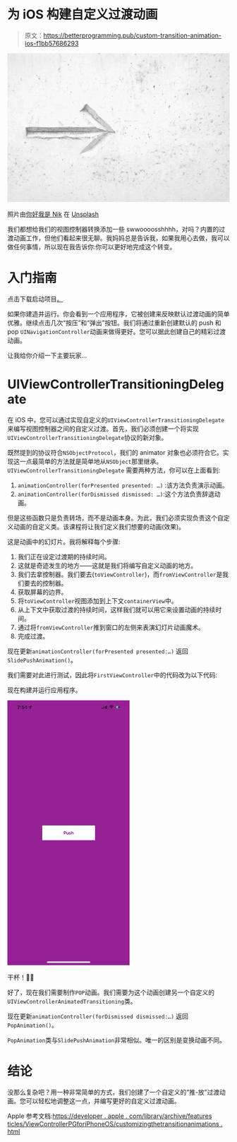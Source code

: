 # 为 iOS 构建自定义过渡动画

> 原文：<https://betterprogramming.pub/custom-transition-animation-ios-f1bb57686293>

![](img/ed0ae469f52b85806bc903661a432b12.png)

照片由[你好我是 Nik](https://unsplash.com/@helloimnik) 在 [Unsplash](https://unsplash.com/photos/MAgPyHRO0AA)

我们都想给我们的视图控制器转换添加一些 swwoooosshhhh，对吗？内置的过渡动画工作，但他们看起来很无聊。我妈妈总是告诉我，如果我用心去做，我可以做任何事情，所以现在我告诉你:你可以更好地完成这个转变。

# 入门指南

点击下载启动项目[。](https://www.dropbox.com/s/4n0fbogr1pf0cpw/Custom%20Transition.zip?dl=0)

如果你建造并运行。你会看到一个应用程序，它被创建来反映默认过渡动画的简单优雅。继续点击几次“按压”和“弹出”按钮。我们将通过重新创建默认的 push 和 pop `UINavigationController`动画来做得更好。您可以据此创建自己的精彩过渡动画。

让我给你介绍一下主要玩家…

# UIViewControllerTransitioningDelegate

在 iOS 中，您可以通过实现自定义的`UIViewControllerTransitioningDelegate`来编写视图控制器之间的自定义过渡。首先，我们必须创建一个将实现`UIViewControllerTransitioningDelegate`协议的新对象。

既然提到的协议符合`NSObjectProtocol`，我们的 animator 对象也必须符合它。实现这一点最简单的方法就是简单地从`NSObject`那里继承。`UIViewControllerTransitioningDelegate` 需要两种方法，你可以在上面看到:

1.  `animationController(forPresented presented: …)` :该方法负责演示动画。
2.  `animationController(forDismissed dismissed: …)`:这个方法负责辞退动画。

但是这些函数只是负责转场，而不是动画本身。为此，我们必须实现负责这个自定义动画的自定义类。该课程将让我们定义我们想要的动画(效果)。

这是动画中的幻灯片。我将解释每个步骤:

1.  我们正在设定过渡期的持续时间。
2.  这就是奇迹发生的地方——这就是我们将编写自定义动画的地方。
3.  我们去拿控制器。我们要去(`toViewController`)，而`fromViewController`是我们要去的控制器。
4.  获取屏幕的边界。
5.  将`toViewController`视图添加到上下文`containerView`中。
6.  从上下文中获取过渡的持续时间，这样我们就可以用它来设置动画的持续时间。
7.  通过将`fromViewController`推到窗口的左侧来表演幻灯片动画魔术。
8.  完成过渡。

现在更新`animationController(forPresented presented:…)` 返回`SlidePushAnimation()`。

我们需要对此进行测试，因此将`FirstViewController`中的代码改为以下代码:

现在构建并运行应用程序。

![](img/7e440d34d4fc01fb31035ff67ed769ad.png)

干杯！🍻🍺

好了，现在我们需要制作`POP`动画。我们需要为这个动画创建另一个自定义的`UIViewControllerAnimatedTransitioning`类。

现在更新`animationController(forDismissed dismissed:…)` 返回`PopAnimation()`。

`PopAnimation`类与`SlidePushAnimation`非常相似。唯一的区别是变换动画不同。

# 结论

没那么复杂吧？用一种非常简单的方式，我们创建了一个自定义的“推-放”过渡动画。您可以轻松地调整这一点，并编写更好的自定义过渡动画。

Apple 参考文档:[https://developer . apple . com/library/archive/features ticles/ViewControllerPGforiPhoneOS/customizingthetransitionanimations . html](https://developer.apple.com/library/archive/featuredarticles/ViewControllerPGforiPhoneOS/CustomizingtheTransitionAnimations.html)